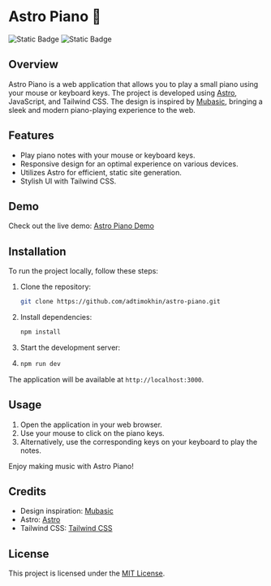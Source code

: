 # Astro Piano 🎹
![Static Badge](https://img.shields.io/badge/status-deployed-brightgreen)
![Static Badge](https://img.shields.io/badge/License-MIT-blue)


## Overview

Astro Piano is a web application that allows you to play a small piano using your mouse or keyboard keys. The project is developed using [Astro](https://astro.build/), JavaScript, and Tailwind CSS. The design is inspired by [Mubasic](https://mubasic-test.webflow.io/), bringing a sleek and modern piano-playing experience to the web.

## Features

- Play piano notes with your mouse or keyboard keys.
- Responsive design for an optimal experience on various devices.
- Utilizes Astro for efficient, static site generation.
- Stylish UI with Tailwind CSS.

## Demo

Check out the live demo: [Astro Piano Demo](https://adtimokhin.github.io/mubasic-clone/)

## Installation

To run the project locally, follow these steps:

1. Clone the repository:

   ```bash
   git clone https://github.com/adtimokhin/astro-piano.git
   ```
2. Install dependencies:
   
   ```bash
   npm install
   ```
3. Start the development server:
4. 
   ```bash
   npm run dev
   ```

The application will be available at `http://localhost:3000`.

## Usage

1. Open the application in your web browser.
2. Use your mouse to click on the piano keys.
3. Alternatively, use the corresponding keys on your keyboard to play the notes.

Enjoy making music with Astro Piano!

## Credits
* Design inspiration: [Mubasic](https://mubasic-test.webflow.io/)
* Astro: [Astro](https://astro.build/)
* Tailwind CSS: [Tailwind CSS](https://tailwindcss.com/)

## License

This project is licensed under the [MIT License](https://opensource.org/license/mit/).



